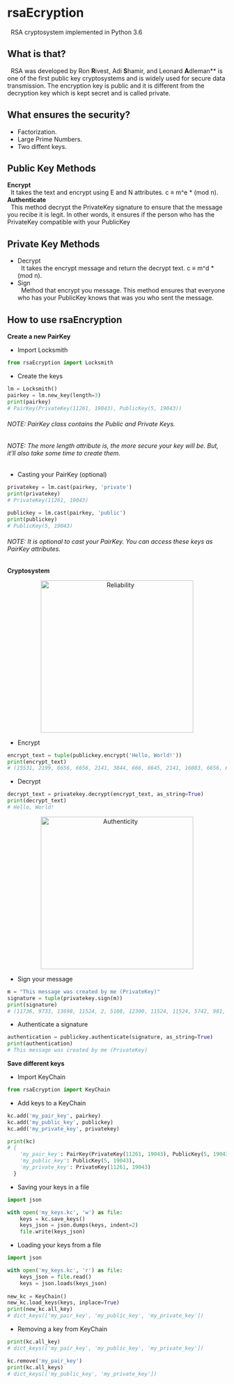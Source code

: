 # rsaEcryption
&nbsp; RSA cryptosystem implemented in Python 3.6

## What is that?
&nbsp; RSA was developed by Ron **R**ivest, Adi **S**hamir, and Leonard **A**dleman** is one of the first public key cryptosystems and is widely used for secure data transmission. The encryption key is public and it is different from the decryption key which is kept secret and is called private. 

## What ensures the security?
- Factorization.
- Large Prime Numbers.
- Two diffent keys.

## Public Key Methods
**Encrypt**  
&nbsp; It takes the text and encrypt using E and N attributes. c ≡ m^e * (mod n).  
**Authenticate**  
&nbsp; This method decrypt the PrivateKey signature to ensure that the message you recibe it is legit. In other words, it ensures if the person who has the PrivateKey compatible with your PublicKey

## Private Key Methods
- Decrypt  
&nbsp; It takes the encrypt message and return the decrypt text. c ≡ m^d * (mod n).  
- Sign  
&nbsp; Method that encrypt you message. This method ensures that everyone who has your PublicKey knows that was you who sent the message.

## How to use rsaEncryption
**Create a new PairKey**
- Import Locksmith
``` python
from rsaEcryption import Locksmith
```
- Create the keys
``` python
lm = Locksmith()
pairkey = lm.new_key(length=3)
print(pairkey)
# PairKey(PrivateKey(11261, 19043), PublicKey(5, 19043))
```
###### NOTE: PairKey class contains the Public and Private Keys.
###### NOTE: The more length attribute is, the more secure your key will be. But, it'll also take some time to create them.
- Casting your PairKey (optional)
``` python
privatekey = lm.cast(pairkey, 'private')
print(privatekey)
# PrivateKey(11261, 19043)

publickey = lm.cast(pairkey, 'public')
print(publickey)
# PublicKey(5, 19043)
```
###### NOTE: It is optional to cast your PairKey. You can access these keys as PairKey attributes.

**Cryptosystem**
<p align="center">
  <img src="https://www.gta.ufrj.br/grad/07_2/delio/NotesImages/Topic14NotesImage4.jpg" width=350 alt="Reliability">
</p>  

- Encrypt
``` python
encrypt_text = tuple(publickey.encrypt('Hello, World!'))
print(encrypt_text)
# (15531, 2199, 6656, 6656, 2141, 3844, 666, 8645, 2141, 16083, 6656, 6539, 2028)
```

- Decrypt
``` python
decrypt_text = privatekey.decrypt(encrypt_text, as_string=True)
print(decrypt_text)
# Hello, World!
```

<p align="center">
  <img src="https://www.gta.ufrj.br/grad/07_2/delio/NotesImages/Topic14NotesImage7.jpg" width=350 alt="Authenticity">
</p>  

- Sign your message
``` python
m = "This message was created by me (PrivateKey)"
signature = tuple(privatekey.sign(m))
print(signature)
# (11736, 9733, 13698, 11524, 2, 5108, 12300, 11524, 11524, 5742, 981, 12300, 2, 8171, 5742, 11524, 2, 18920, 11221, 12300, 5742, 18822, 12300, 1470, 2, 3033, 2070, 2, 5108, 12300, 2, 1930, 8191, 11221, 13698, 8937, 5742, 18822, 12300, 13864, 12300, 2070, 14481)
```

- Authenticate a signature
``` python
authentication = publickey.authenticate(signature, as_string=True)
print(authentication)
# This message was created by me (PrivateKey)
```

**Save different keys**
- Import KeyChain
``` python
from rsaEcryption import KeyChain
```

- Add keys to a KeyChain
``` python
kc.add('my_pair_key', pairkey)
kc.add('my_public_key', publickey)
kc.add('my_private_key', privatekey)

print(kc)
# {
    'my_pair_key': PairKey(PrivateKey(11261, 19043), PublicKey(5, 19043)), 
    'my_public_key': PublicKey(5, 19043), 
    'my_private_key': PrivateKey(11261, 19043)
  }
```

- Saving your keys in a file
``` python
import json

with open('my_keys.kc', 'w') as file:
    keys = kc.save_keys()
    keys_json = json.dumps(keys, indent=2)
    file.write(keys_json)
```

- Loading your keys from a file
``` python
import json

with open('my_keys.kc', 'r') as file:
    keys_json = file.read()
    keys = json.loads(keys_json)
    
new_kc = KeyChain()
new_kc.load_keys(keys, inplace=True)
print(new_kc.all_key)
# dict_keys(['my_pair_key', 'my_public_key', 'my_private_key'])
```

- Removing a key from KeyChain
``` python
print(kc.all_key)
# dict_keys(['my_pair_key', 'my_public_key', 'my_private_key'])

kc.remove('my_pair_key')
print(kc.all_keys)
# dict_keys(['my_public_key', 'my_private_key'])
```
